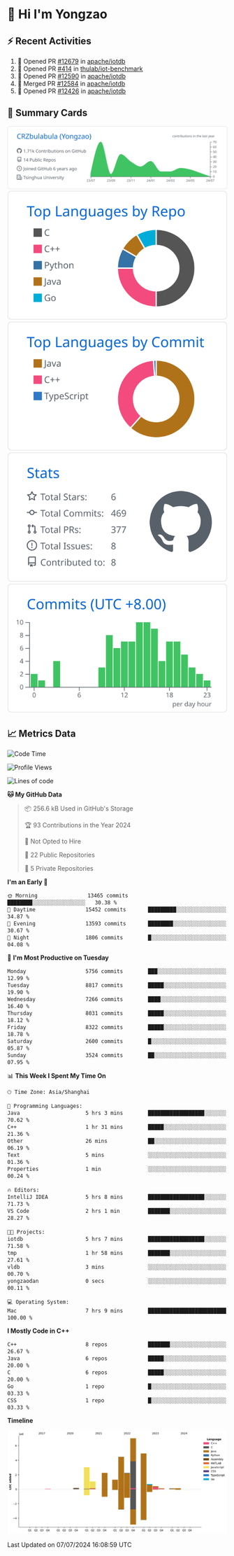 # 👋 Hi I'm Yongzao

## ⚡ Recent Activities
<!--START_SECTION:activity-->
1. 💪 Opened PR [#12679](https://github.com/apache/iotdb/pull/12679) in [apache/iotdb](https://github.com/apache/iotdb)
2. 💪 Opened PR [#414](https://github.com/thulab/iot-benchmark/pull/414) in [thulab/iot-benchmark](https://github.com/thulab/iot-benchmark)
3. 💪 Opened PR [#12590](https://github.com/apache/iotdb/pull/12590) in [apache/iotdb](https://github.com/apache/iotdb)
4. 🎉 Merged PR [#12584](https://github.com/apache/iotdb/pull/12584) in [apache/iotdb](https://github.com/apache/iotdb)
5. 💪 Opened PR [#12426](https://github.com/apache/iotdb/pull/12426) in [apache/iotdb](https://github.com/apache/iotdb)
<!--END_SECTION:activity-->

## 🎑 Summary Cards

[![](https://raw.githubusercontent.com/CRZbulabula/CRZbulabula/main/profile-summary-card-output/github/0-profile-details.svg)](https://github.com/vn7n24fzkq/github-profile-summary-cards)
[![](https://raw.githubusercontent.com/CRZbulabula/CRZbulabula/main/profile-summary-card-output/github/1-repos-per-language.svg)](https://github.com/vn7n24fzkq/github-profile-summary-cards) [![](https://raw.githubusercontent.com/CRZbulabula/CRZbulabula/main/profile-summary-card-output/github/2-most-commit-language.svg)](https://github.com/vn7n24fzkq/github-profile-summary-cards)
[![](https://raw.githubusercontent.com/CRZbulabula/CRZbulabula/main/profile-summary-card-output/github/3-stats.svg)](https://github.com/vn7n24fzkq/github-profile-summary-cards) [![](https://raw.githubusercontent.com/CRZbulabula/CRZbulabula/main/profile-summary-card-output/github/4-productive-time.svg)](https://github.com/vn7n24fzkq/github-profile-summary-cards)

## 📈 Metrics Data

<!--START_SECTION:waka-->
![Code Time](http://img.shields.io/badge/Code%20Time-668%20hrs%2019%20mins-blue)

![Profile Views](http://img.shields.io/badge/Profile%20Views-0-blue)

![Lines of code](https://img.shields.io/badge/From%20Hello%20World%20I%27ve%20Written-27.7%20million%20lines%20of%20code-blue)

**🐱 My GitHub Data** 

> 📦 256.6 kB Used in GitHub's Storage 
 > 
> 🏆 93 Contributions in the Year 2024
 > 
> 🚫 Not Opted to Hire
 > 
> 📜 22 Public Repositories 
 > 
> 🔑 5 Private Repositories 
 > 
**I'm an Early 🐤** 

```text
🌞 Morning                13465 commits       ████████░░░░░░░░░░░░░░░░░   30.38 % 
🌆 Daytime                15452 commits       █████████░░░░░░░░░░░░░░░░   34.87 % 
🌃 Evening                13593 commits       ████████░░░░░░░░░░░░░░░░░   30.67 % 
🌙 Night                  1806 commits        █░░░░░░░░░░░░░░░░░░░░░░░░   04.08 % 
```
📅 **I'm Most Productive on Tuesday** 

```text
Monday                   5756 commits        ███░░░░░░░░░░░░░░░░░░░░░░   12.99 % 
Tuesday                  8817 commits        █████░░░░░░░░░░░░░░░░░░░░   19.90 % 
Wednesday                7266 commits        ████░░░░░░░░░░░░░░░░░░░░░   16.40 % 
Thursday                 8031 commits        █████░░░░░░░░░░░░░░░░░░░░   18.12 % 
Friday                   8322 commits        █████░░░░░░░░░░░░░░░░░░░░   18.78 % 
Saturday                 2600 commits        █░░░░░░░░░░░░░░░░░░░░░░░░   05.87 % 
Sunday                   3524 commits        ██░░░░░░░░░░░░░░░░░░░░░░░   07.95 % 
```


📊 **This Week I Spent My Time On** 

```text
🕑︎ Time Zone: Asia/Shanghai

💬 Programming Languages: 
Java                     5 hrs 3 mins        ██████████████████░░░░░░░   70.62 % 
C++                      1 hr 31 mins        █████░░░░░░░░░░░░░░░░░░░░   21.36 % 
Other                    26 mins             ██░░░░░░░░░░░░░░░░░░░░░░░   06.19 % 
Text                     5 mins              ░░░░░░░░░░░░░░░░░░░░░░░░░   01.36 % 
Properties               1 min               ░░░░░░░░░░░░░░░░░░░░░░░░░   00.24 % 

🔥 Editors: 
IntelliJ IDEA            5 hrs 8 mins        ██████████████████░░░░░░░   71.73 % 
VS Code                  2 hrs 1 min         ███████░░░░░░░░░░░░░░░░░░   28.27 % 

🐱‍💻 Projects: 
iotdb                    5 hrs 7 mins        ██████████████████░░░░░░░   71.58 % 
tmp                      1 hr 58 mins        ███████░░░░░░░░░░░░░░░░░░   27.61 % 
vldb                     3 mins              ░░░░░░░░░░░░░░░░░░░░░░░░░   00.70 % 
yongzaodan               0 secs              ░░░░░░░░░░░░░░░░░░░░░░░░░   00.11 % 

💻 Operating System: 
Mac                      7 hrs 9 mins        █████████████████████████   100.00 % 
```

**I Mostly Code in C++** 

```text
C++                      8 repos             ███████░░░░░░░░░░░░░░░░░░   26.67 % 
Java                     6 repos             █████░░░░░░░░░░░░░░░░░░░░   20.00 % 
C                        6 repos             █████░░░░░░░░░░░░░░░░░░░░   20.00 % 
Go                       1 repo              █░░░░░░░░░░░░░░░░░░░░░░░░   03.33 % 
CSS                      1 repo              █░░░░░░░░░░░░░░░░░░░░░░░░   03.33 % 
```



**Timeline**

![Lines of Code chart](https://raw.githubusercontent.com/CRZbulabula/CRZbulabula/main/assets/bar_graph.png)


 Last Updated on 07/07/2024 16:08:59 UTC
<!--END_SECTION:waka-->

